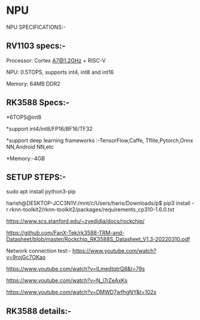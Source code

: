 # NPU

NPU SPECIFICATIONS:-

RV1103 specs:-
----------------
Processor: Cortex A7@1.2GHz + RISC-V

NPU: 0.5TOPS, supports int4, int8 and int16

Memory: 64MB DDR2

RK3588 Specs:-
--------------


*6TOPS@int8

*support int4/int8/FP16/BF16/TF32

*support deep learning  frameworks :-TensorFlow,Caffe,
     Tflite,Pytorch,Onnx NN,Android NN,etc

*Memory:-4GB


SETUP STEPS:-
------------
sudo apt install python3-pip


harish@DESKTOP-JCC3N1V:/mnt/c/Users/haris/Downloads/p$ pip3 install -r rknn-toolkit2/rknn-toolkit2/packages/requirements_cp310-1.6.0.txt


https://www.scs.stanford.edu/~zyedidia/docs/rockchip/


https://github.com/FanX-Tek/rk3588-TRM-and-Datasheet/blob/master/Rockchip_RK3588S_Datasheet_V1.3-20220310.pdf



Network connection test:-
https://www.youtube.com/watch?v=9rojGc7OKao

https://www.youtube.com/watch?v=ILmedtqtrQ8&t=79s

https://www.youtube.com/watch?v=N_l7rZeAxKs

https://www.youtube.com/watch?v=DMWD7wfhgNY&t=102s

RK3588 details:-
-----------------
